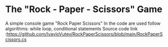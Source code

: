 # The "Rock - Paper - Scissors" Game
A simple console game "Rock Paper Scissors"
In the code are used follow algorithms: while loop, conditional statements
Source code link :https://github.com/IvayloVutev/RockPaperScissors/blob/main/RockPaperScissors.cs
 
